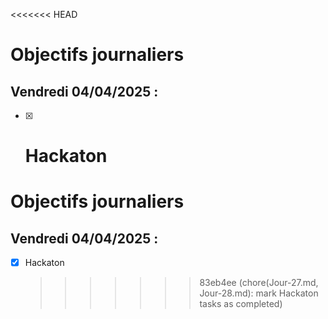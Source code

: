 <<<<<<< HEAD

# Objectifs journaliers

## Vendredi 04/04/2025 :

- [x] # Hackaton

# Objectifs journaliers

## Vendredi 04/04/2025 :

- [x] Hackaton
  > > > > > > > 83eb4ee (chore(Jour-27.md, Jour-28.md): mark Hackaton tasks as completed)
